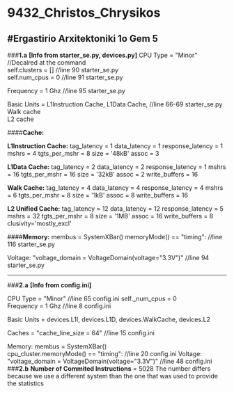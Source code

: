 # 9432_Christos_Chrysikos
#Ergastirio Arxitektoniki 1o Gem 5
--------------------------------------------------------------------------------------------------
###**1.a**
**[Info from starter_se.py, devices.py]**
CPU Type = "Minor"   							                                           //Decalred at the command  
self.clusters = []   							                                           //line 90 starter_se.py  
self.num_cpus = 0  							                                           //line 91 starter_se.py  

Frequency = 1 Ghz 							                                           //line 95 starter_se.py  

Basic Units = L1Instruction Cache, L1Data Cache,                           //line 66-69 starter_se.py
               Walk cache	
               L2 cache


####**Cache:**

**L1Instruction Cache:**
    tag_latency = 1
    data_latency = 1
    response_latency = 1
    mshrs = 4
    tgts_per_mshr = 8
    size = '48kB'
    assoc = 3
    
**L1Data Cache:**
    tag_latency = 2
    data_latency = 2
    response_latency = 1
    mshrs = 16
    tgts_per_mshr = 16
    size = '32kB'
    assoc = 2
    write_buffers = 16
    
**Walk Cache:**
    tag_latency = 4
    data_latency = 4
    response_latency = 4
    mshrs = 6
    tgts_per_mshr = 8
    size = '1kB'
    assoc = 8
    write_buffers = 16
    
**L2 Unified Cache:**
    tag_latency = 12
    data_latency = 12
    response_latency = 5
    mshrs = 32
    tgts_per_mshr = 8
    size = '1MB'
    assoc = 16
    write_buffers = 8
    clusivity='mostly_excl'
    
####**Memory:**
membus = SystemXBar() 
memoryMode() == "timing":       	                                          //line 116 starter_se.py

Voltage: "voltage_domain = VoltageDomain(voltage="3.3V")" 	              	//line 94 starter_se.py



---------------------------------------------------------------------------------------------

###**2.a**
**[Info from config.ini]**

CPU Type = "Minor" 						                                             	//line 65 config.ini
self._num_cpus = 0 							
Frequency = 1 Ghz 						                                             	//line 8 config.ini

Basic Units = devices.L1I, devices.L1D, devices.WalkCache,
               devices.L2


Caches = "cache_line_size = 64" 					                                    //line 15 config.ini


Memory: membus = SystemXBar()   
	cpu_cluster.memoryMode() == "timing": 			                                //line 20 config.ini
Voltage: "voltage_domain = VoltageDomain(voltage="3.3V")" 		                //line 48 config.ini
###**2.b**
**Number of Commited Instructions** = 5028
The number differs because we use a different system than the one that was used to provide the statistics
